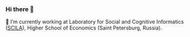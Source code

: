 ### Hi there 👋

🔭 I’m currently working at Laboratory for Social and Cognitive Informatics ([SCILA](https://scila.hse.ru/en/)), Higher School of Economics (Saint Petersburg, Russia).
